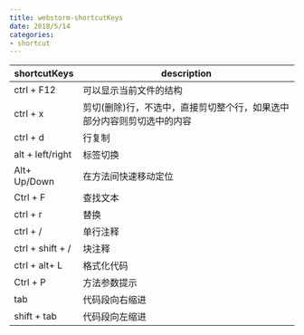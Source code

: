 ```yaml
---
title: webstorm-shortcutKeys
date: 2018/5/14
categories:
- shortcut
---
```


shortcutKeys|description
------------|-----------
ctrl + F12 | 可以显示当前文件的结构
ctrl + x | 剪切(删除)行，不选中，直接剪切整个行，如果选中部分内容则剪切选中的内容
ctrl + d | 行复制
alt + left/right | 标签切换
Alt+ Up/Down | 在方法间快速移动定位
Ctrl + F | 查找文本
ctrl + r | 替换
ctrl + / | 单行注释
ctrl + shift + / | 块注释
ctrl + alt+ L | 格式化代码
Ctrl + P | 方法参数提示
tab | 代码段向右缩进
shift + tab | 代码段向左缩进
